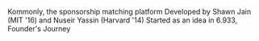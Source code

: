 Kommonly, the sponsorship matching platform
Developed by Shawn Jain (MIT '16) and Nuseir Yassin (Harvard '14)
Started as an idea in 6.933, Founder's Journey

